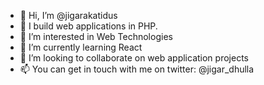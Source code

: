 - 👋 Hi, I’m @jigarakatidus
- 🐘 I build web applications in PHP.
- 👀 I’m interested in Web Technologies
- 🌱 I’m currently learning React
- 💞️ I’m looking to collaborate on web application projects
- 📫 You can get in touch with me on twitter: @jigar_dhulla

<!---
jigarakatidus/jigarakatidus is a ✨ special ✨ repository because its `README.md` (this file) appears on your GitHub profile.
You can click the Preview link to take a look at your changes.
--->
